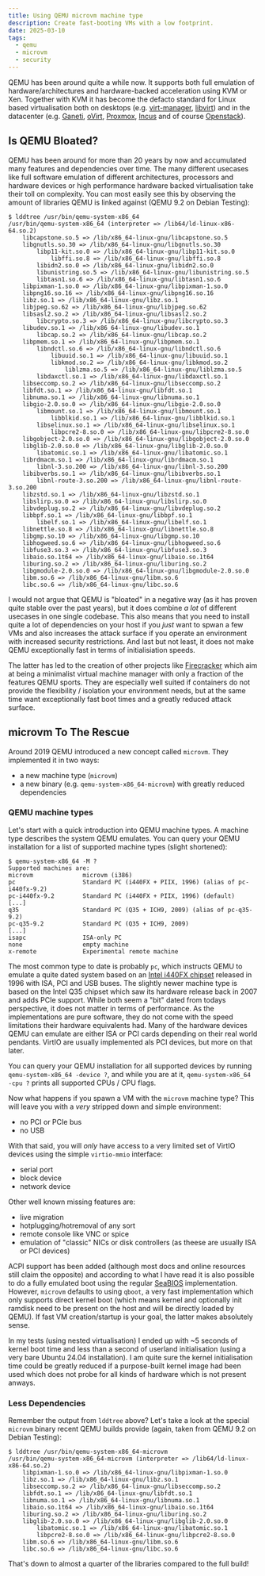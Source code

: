 ```yaml
---
title: Using QEMU microvm machine type
description: Create fast-booting VMs with a low footprint.
date: 2025-03-10
tags:
  - qemu
  - microvm
  - security
---
```


QEMU has been around quite a while now. It supports both full emulation of hardware/architectures and hardware-backed acceleration using KVM or Xen. Together with KVM it has become the defacto standard for Linux based virtualisation both on desktops (e.g. [virt-manager](https://virt-manager.org/), [libvirt](https://libvirt.org/)) and in the datacenter (e.g. [Ganeti](https://ganeti.org/), [oVirt](https://www.ovirt.org/), [Proxmox](https://www.proxmox.com/), [Incus](https://linuxcontainers.org/incus/) and of course [Openstack](https://www.openstack.org/)).

## Is QEMU Bloated?

QEMU has been around for more than 20 years by now and accumulated many features and dependencies over time. The many different usecases like full software emulation of different architectures, processors and hardware devices or high performance hardware backed virtualisation take their toll on complexity. You can most easily see this by observing the amount of libraries QEMU is linked against (QEMU 9.2 on Debian Testing):

```shell
$ lddtree /usr/bin/qemu-system-x86_64
/usr/bin/qemu-system-x86_64 (interpreter => /lib64/ld-linux-x86-64.so.2)
    libcapstone.so.5 => /lib/x86_64-linux-gnu/libcapstone.so.5
    libgnutls.so.30 => /lib/x86_64-linux-gnu/libgnutls.so.30
        libp11-kit.so.0 => /lib/x86_64-linux-gnu/libp11-kit.so.0
            libffi.so.8 => /lib/x86_64-linux-gnu/libffi.so.8
        libidn2.so.0 => /lib/x86_64-linux-gnu/libidn2.so.0
        libunistring.so.5 => /lib/x86_64-linux-gnu/libunistring.so.5
        libtasn1.so.6 => /lib/x86_64-linux-gnu/libtasn1.so.6
    libpixman-1.so.0 => /lib/x86_64-linux-gnu/libpixman-1.so.0
    libpng16.so.16 => /lib/x86_64-linux-gnu/libpng16.so.16
    libz.so.1 => /lib/x86_64-linux-gnu/libz.so.1
    libjpeg.so.62 => /lib/x86_64-linux-gnu/libjpeg.so.62
    libsasl2.so.2 => /lib/x86_64-linux-gnu/libsasl2.so.2
        libcrypto.so.3 => /lib/x86_64-linux-gnu/libcrypto.so.3
    libudev.so.1 => /lib/x86_64-linux-gnu/libudev.so.1
        libcap.so.2 => /lib/x86_64-linux-gnu/libcap.so.2
    libpmem.so.1 => /lib/x86_64-linux-gnu/libpmem.so.1
        libndctl.so.6 => /lib/x86_64-linux-gnu/libndctl.so.6
            libuuid.so.1 => /lib/x86_64-linux-gnu/libuuid.so.1
            libkmod.so.2 => /lib/x86_64-linux-gnu/libkmod.so.2
                liblzma.so.5 => /lib/x86_64-linux-gnu/liblzma.so.5
        libdaxctl.so.1 => /lib/x86_64-linux-gnu/libdaxctl.so.1
    libseccomp.so.2 => /lib/x86_64-linux-gnu/libseccomp.so.2
    libfdt.so.1 => /lib/x86_64-linux-gnu/libfdt.so.1
    libnuma.so.1 => /lib/x86_64-linux-gnu/libnuma.so.1
    libgio-2.0.so.0 => /lib/x86_64-linux-gnu/libgio-2.0.so.0
        libmount.so.1 => /lib/x86_64-linux-gnu/libmount.so.1
            libblkid.so.1 => /lib/x86_64-linux-gnu/libblkid.so.1
        libselinux.so.1 => /lib/x86_64-linux-gnu/libselinux.so.1
            libpcre2-8.so.0 => /lib/x86_64-linux-gnu/libpcre2-8.so.0
    libgobject-2.0.so.0 => /lib/x86_64-linux-gnu/libgobject-2.0.so.0
    libglib-2.0.so.0 => /lib/x86_64-linux-gnu/libglib-2.0.so.0
        libatomic.so.1 => /lib/x86_64-linux-gnu/libatomic.so.1
    librdmacm.so.1 => /lib/x86_64-linux-gnu/librdmacm.so.1
        libnl-3.so.200 => /lib/x86_64-linux-gnu/libnl-3.so.200
    libibverbs.so.1 => /lib/x86_64-linux-gnu/libibverbs.so.1
        libnl-route-3.so.200 => /lib/x86_64-linux-gnu/libnl-route-3.so.200
    libzstd.so.1 => /lib/x86_64-linux-gnu/libzstd.so.1
    libslirp.so.0 => /lib/x86_64-linux-gnu/libslirp.so.0
    libvdeplug.so.2 => /lib/x86_64-linux-gnu/libvdeplug.so.2
    libbpf.so.1 => /lib/x86_64-linux-gnu/libbpf.so.1
        libelf.so.1 => /lib/x86_64-linux-gnu/libelf.so.1
    libnettle.so.8 => /lib/x86_64-linux-gnu/libnettle.so.8
    libgmp.so.10 => /lib/x86_64-linux-gnu/libgmp.so.10
    libhogweed.so.6 => /lib/x86_64-linux-gnu/libhogweed.so.6
    libfuse3.so.3 => /lib/x86_64-linux-gnu/libfuse3.so.3
    libaio.so.1t64 => /lib/x86_64-linux-gnu/libaio.so.1t64
    liburing.so.2 => /lib/x86_64-linux-gnu/liburing.so.2
    libgmodule-2.0.so.0 => /lib/x86_64-linux-gnu/libgmodule-2.0.so.0
    libm.so.6 => /lib/x86_64-linux-gnu/libm.so.6
    libc.so.6 => /lib/x86_64-linux-gnu/libc.so.6
```

I would not argue that QEMU is "bloated" in a negative way (as it has proven quite stable over the past years), but it does combine _a lot_ of different usecases in one single codebase. This also means that you need to install quite a lot of dependencies on your host if you _just_ want to spwan a few VMs and also increases the attack surface if you operate an environment with increased security restrictions. And last but not least, it does not make QEMU exceptionally fast in terms of initialisiation speeds.

The latter has led to the creation of other projects like [Firecracker](https://firecracker-microvm.github.io/) which aim at being a minimalist virtual machine manager with only a fraction of the features QEMU sports. They are especially well suited if containers do not provide the flexibility / isolation your environment needs, but at the same time want exceptionally fast boot times and a greatly reduced attack surface.

## microvm To The Rescue

Around 2019 QEMU introduced a new concept called `microvm`. They implemented it in two ways:

- a new machine type (`microvm`)
- a new binary (e.g. `qemu-system-x86_64-microvm`) with greatly reduced dependencies

### QEMU machine types

Let's start with a quick introduction into QEMU machine types. A machine type describes the system QEMU emulates. You can query your QEMU installation for a list of supported machine types (slight shortened):

```shell
$ qemu-system-x86_64 -M ?
Supported machines are:
microvm              microvm (i386)
pc                   Standard PC (i440FX + PIIX, 1996) (alias of pc-i440fx-9.2)
pc-i440fx-9.2        Standard PC (i440FX + PIIX, 1996) (default)
[...]
q35                  Standard PC (Q35 + ICH9, 2009) (alias of pc-q35-9.2)
pc-q35-9.2           Standard PC (Q35 + ICH9, 2009)
[...]
isapc                ISA-only PC
none                 empty machine
x-remote             Experimental remote machine
```

The most common type to date is probably `pc`, which instructs QEMU to emulate a quite dated system based on an [Intel i440FX chipset](https://en.wikipedia.org/wiki/Intel_440FX) released in 1996 with ISA, PCI and USB buses. The slightly newer machine type is based on the Intel Q35 chipset which saw its hardware release back in 2007 and adds PCIe support. While both seem a "bit" dated from todays perspective, it does not matter in terms of performance. As the implementations are pure software, they do not come with the speed limitations their hardware equivalents had. Many of the hardware devices QEMU can emulate are either ISA or PCI cards depending on their real world pendants. VirtIO are usually implemented als PCI devices, but more on that later.

You can query your QEMU installation for all supported devices by running `qemu-system-x86_64 -device ?`, and while you are at it, `qemu-system-x86_64 -cpu ?` prints all supported CPUs / CPU flags.

Now what happens if you spawn a VM with the `microvm` machine type? This will leave you with a _very_ stripped down and simple environment:

- no PCI or PCIe bus
- no USB

With that said, you will _only_ have access to a very limited set of VirtIO devices using the simple `virtio-mmio` interface:

- serial port
- block device
- network device

Other well known missing features are:

- live migration
- hotplugging/hotremoval of any sort
- remote console like VNC or spice
- emulation of "classic" NICs or disk controllers (as theese are usually ISA or PCI devices)

ACPI support has been added (although most docs and online resources still claim the opposite) and according to what I have read it is also possible to do a fully emulated boot using the regular [SeaBIOS](https://en.wikipedia.org/wiki/SeaBIOS) implementation. However, `microvm` defaults to using `qboot`, a very fast implementation which only supports direct kernel boot (which means kernel and optionally init ramdisk need to be present on the host and will be directly loaded by QEMU). If fast VM creation/startup is your goal, the latter makes absolutely sense.

In my tests (using nested virtualisation) I ended up with ~5 seconds of kernel boot time and less than a second of userland initialisation (using a very bare Ubuntu 24.04 installation). I am quite sure the kernel initialisation time could be greatly reduced if a purpose-built kernel image had been used which does not probe for all kinds of hardware which is not present anways.

### Less Dependencies

Remember the output from `lddtree` above? Let's take a look at the special `microvm` binary recent QEMU builds provide (again, taken from QEMU 9.2 on Debian Testing):

```shell
$ lddtree /usr/bin/qemu-system-x86_64-microvm 
/usr/bin/qemu-system-x86_64-microvm (interpreter => /lib64/ld-linux-x86-64.so.2)
    libpixman-1.so.0 => /lib/x86_64-linux-gnu/libpixman-1.so.0
    libz.so.1 => /lib/x86_64-linux-gnu/libz.so.1
    libseccomp.so.2 => /lib/x86_64-linux-gnu/libseccomp.so.2
    libfdt.so.1 => /lib/x86_64-linux-gnu/libfdt.so.1
    libnuma.so.1 => /lib/x86_64-linux-gnu/libnuma.so.1
    libaio.so.1t64 => /lib/x86_64-linux-gnu/libaio.so.1t64
    liburing.so.2 => /lib/x86_64-linux-gnu/liburing.so.2
    libglib-2.0.so.0 => /lib/x86_64-linux-gnu/libglib-2.0.so.0
        libatomic.so.1 => /lib/x86_64-linux-gnu/libatomic.so.1
        libpcre2-8.so.0 => /lib/x86_64-linux-gnu/libpcre2-8.so.0
    libm.so.6 => /lib/x86_64-linux-gnu/libm.so.6
    libc.so.6 => /lib/x86_64-linux-gnu/libc.so.6
```

That's down to almost a quarter of the libraries compared to the full build!